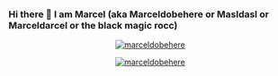 ### Hi there 👋 I am Marcel (aka Marceldobehere or Masldasl or Marceldarcel or **the black magic rocc**)

<p align="center"> <a href="https://github.com/marceldobehere/"><img src="https://github-profile-trophy.vercel.app/?username=marceldobehere&theme=darkhub&margin-w=15&margin-h=15&column=7" alt="marceldobehere" /></a> </p>

<p align="center"> <a href="https://github.com/marceldobehere/"><img src="https://github-readme-stats.vercel.app/api?username=marceldobehere" alt="marceldobehere" /></a> </p>
